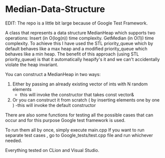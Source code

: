 # Median-Data-Structure
EDIT: The repo is a little bit large because of Google Test Framework.

A class that represents a data structure MedianHeap which supports two operations:
Insert (in O(log(n)) time complexity.
GetMedian (in O(1)) time complexity.
To achieve this I have used the STL priority_queue which by default behaves like a max heap
and a modified priority_queue which behaves like a min heap. The benefit of this approach (using STL priority_queue)
is that it automatically heapify's it and we can't accidentally violate the heap invariant.

You can construct a MedianHeap in two ways:
1) Either by passing an already existing vector of ints with N random elements
   - this will invoke the constructor that takes const vector<int>&
2) Or you can construct it from scratch ( by inserting elements one by one )
   -this will invoke the default constructor

There are also some functions for testing all the possible cases that can occur and for this purpose
Google test framework is used.

To run them all by once, simply execute main.cpp
If you want to run separate test cases , go to Google_tests/test.cpp file and run whichever needed.

Everything tested on CLion and Visual Studio.
